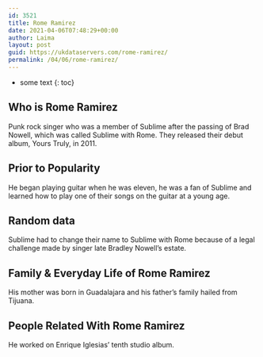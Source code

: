```yaml
---
id: 3521
title: Rome Ramirez
date: 2021-04-06T07:48:29+00:00
author: Laima
layout: post
guid: https://ukdataservers.com/rome-ramirez/
permalink: /04/06/rome-ramirez/
---
```


* some text
{: toc}


## Who is Rome Ramirez
                  
                  
                  
Punk rock singer who was a member of Sublime after the passing of Brad Nowell, which was called Sublime with Rome. They released their debut album, Yours Truly, in 2011.
                  
              
            
              
            
                
                
                
## Prior to Popularity
                  
                  
                  
He began playing guitar when he was eleven, he was a fan of Sublime and learned how to play one of their songs on the guitar at a young age.
                  
              
            
              
            
                
                
                
## Random data
                  
                  
                  
Sublime had to change their name to Sublime with Rome because of a legal challenge made by singer late Bradley Nowell&#8217;s estate.
                  
              
            
              
            
                
                
                
## Family & Everyday Life of Rome Ramirez
                  
                  
                  
His mother was born in Guadalajara and his father&#8217;s family hailed from Tijuana.
                  
              
            
              
            
                
                
                
## People Related With Rome Ramirez
                  
                  
                  
He worked on Enrique Iglesias&#8217; tenth studio album.
                  
              
            
              
            
                
              
            
              
              
            
            
              
            
          
          
          